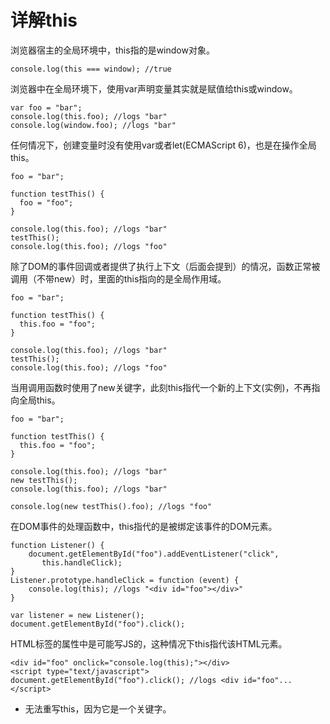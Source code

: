 详解this
====
浏览器宿主的全局环境中，this指的是window对象。
````
console.log(this === window); //true
````
浏览器中在全局环境下，使用var声明变量其实就是赋值给this或window。
````
var foo = "bar";
console.log(this.foo); //logs "bar"
console.log(window.foo); //logs "bar"
````
任何情况下，创建变量时没有使用var或者let(ECMAScript 6)，也是在操作全局this。
````
foo = "bar";

function testThis() {
  foo = "foo";
}

console.log(this.foo); //logs "bar"
testThis();
console.log(this.foo); //logs "foo"
````
除了DOM的事件回调或者提供了执行上下文（后面会提到）的情况，函数正常被调用（不带new）时，里面的this指向的是全局作用域。
````
foo = "bar";

function testThis() {
  this.foo = "foo";
}

console.log(this.foo); //logs "bar"
testThis();
console.log(this.foo); //logs "foo"
````
当用调用函数时使用了new关键字，此刻this指代一个新的上下文(实例)，不再指向全局this。
````
foo = "bar";

function testThis() {
  this.foo = "foo";
}

console.log(this.foo); //logs "bar"
new testThis();
console.log(this.foo); //logs "bar"

console.log(new testThis().foo); //logs "foo"
````

在DOM事件的处理函数中，this指代的是被绑定该事件的DOM元素。
````
function Listener() {
    document.getElementById("foo").addEventListener("click",
       this.handleClick);
}
Listener.prototype.handleClick = function (event) {
    console.log(this); //logs "<div id="foo"></div>"
}

var listener = new Listener();
document.getElementById("foo").click();
````
HTML标签的属性中是可能写JS的，这种情况下this指代该HTML元素。

````
<div id="foo" onclick="console.log(this);"></div>
<script type="text/javascript">
document.getElementById("foo").click(); //logs <div id="foo"...
</script>
````
* 无法重写this，因为它是一个关键字。